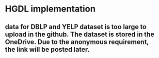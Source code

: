 
# HGDL implementation

## data for DBLP and YELP dataset is too large to upload in the github. The dataset is stored in the OneDrive. Due to the anonymous requirement, the link will be posted later.
